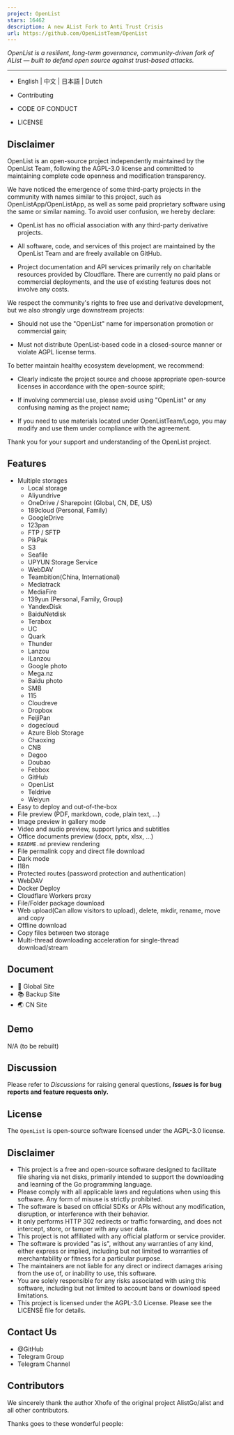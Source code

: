 ```yaml
---
project: OpenList
stars: 16462
description: A new AList Fork to Anti Trust Crisis
url: https://github.com/OpenListTeam/OpenList
---
```


_OpenList is a resilient, long-term governance, community-driven fork of AList — built to defend open source against trust-based attacks._

* * *

-   English | 中文 | 日本語 | Dutch
    
-   Contributing
    
-   CODE OF CONDUCT
    
-   LICENSE
    

Disclaimer
----------

OpenList is an open-source project independently maintained by the OpenList Team, following the AGPL-3.0 license and committed to maintaining complete code openness and modification transparency.

We have noticed the emergence of some third-party projects in the community with names similar to this project, such as OpenListApp/OpenListApp, as well as some paid proprietary software using the same or similar naming. To avoid user confusion, we hereby declare:

-   OpenList has no official association with any third-party derivative projects.
    
-   All software, code, and services of this project are maintained by the OpenList Team and are freely available on GitHub.
    
-   Project documentation and API services primarily rely on charitable resources provided by Cloudflare. There are currently no paid plans or commercial deployments, and the use of existing features does not involve any costs.
    

We respect the community's rights to free use and derivative development, but we also strongly urge downstream projects:

-   Should not use the "OpenList" name for impersonation promotion or commercial gain;
    
-   Must not distribute OpenList-based code in a closed-source manner or violate AGPL license terms.
    

To better maintain healthy ecosystem development, we recommend:

-   Clearly indicate the project source and choose appropriate open-source licenses in accordance with the open-source spirit;
    
-   If involving commercial use, please avoid using "OpenList" or any confusing naming as the project name;
    
-   If you need to use materials located under OpenListTeam/Logo, you may modify and use them under compliance with the agreement.
    

Thank you for your support and understanding of the OpenList project.

Features
--------

-   Multiple storages
    -   Local storage
    -   Aliyundrive
    -   OneDrive / Sharepoint (Global, CN, DE, US)
    -   189cloud (Personal, Family)
    -   GoogleDrive
    -   123pan
    -   FTP / SFTP
    -   PikPak
    -   S3
    -   Seafile
    -   UPYUN Storage Service
    -   WebDAV
    -   Teambition(China, International)
    -   Mediatrack
    -   MediaFire
    -   139yun (Personal, Family, Group)
    -   YandexDisk
    -   BaiduNetdisk
    -   Terabox
    -   UC
    -   Quark
    -   Thunder
    -   Lanzou
    -   ILanzou
    -   Google photo
    -   Mega.nz
    -   Baidu photo
    -   SMB
    -   115
    -   Cloudreve
    -   Dropbox
    -   FeijiPan
    -   dogecloud
    -   Azure Blob Storage
    -   Chaoxing
    -   CNB
    -   Degoo
    -   Doubao
    -   Febbox
    -   GitHub
    -   OpenList
    -   Teldrive
    -   Weiyun
-   Easy to deploy and out-of-the-box
-   File preview (PDF, markdown, code, plain text, ...)
-   Image preview in gallery mode
-   Video and audio preview, support lyrics and subtitles
-   Office documents preview (docx, pptx, xlsx, ...)
-   `README.md` preview rendering
-   File permalink copy and direct file download
-   Dark mode
-   I18n
-   Protected routes (password protection and authentication)
-   WebDAV
-   Docker Deploy
-   Cloudflare Workers proxy
-   File/Folder package download
-   Web upload(Can allow visitors to upload), delete, mkdir, rename, move and copy
-   Offline download
-   Copy files between two storage
-   Multi-thread downloading acceleration for single-thread download/stream

Document
--------

-   📘 Global Site
-   📚 Backup Site
-   🌏 CN Site

Demo
----

N/A (to be rebuilt)

Discussion
----------

Please refer to _Discussions_ for raising general questions, **_Issues_ is for bug reports and feature requests only.**

License
-------

The `OpenList` is open-source software licensed under the AGPL-3.0 license.

Disclaimer
----------

-   This project is a free and open-source software designed to facilitate file sharing via net disks, primarily intended to support the downloading and learning of the Go programming language.
-   Please comply with all applicable laws and regulations when using this software. Any form of misuse is strictly prohibited.
-   The software is based on official SDKs or APIs without any modification, disruption, or interference with their behavior.
-   It only performs HTTP 302 redirects or traffic forwarding, and does not intercept, store, or tamper with any user data.
-   This project is not affiliated with any official platform or service provider.
-   The software is provided "as is", without any warranties of any kind, either express or implied, including but not limited to warranties of merchantability or fitness for a particular purpose.
-   The maintainers are not liable for any direct or indirect damages arising from the use of, or inability to use, this software.
-   You are solely responsible for any risks associated with using this software, including but not limited to account bans or download speed limitations.
-   This project is licensed under the AGPL-3.0 License. Please see the LICENSE file for details.

Contact Us
----------

-   @GitHub
-   Telegram Group
-   Telegram Channel

Contributors
------------

We sincerely thank the author Xhofe of the original project AlistGo/alist and all other contributors.

Thanks goes to these wonderful people:
